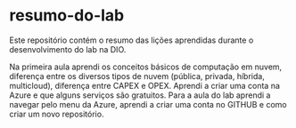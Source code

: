 # resumo-do-lab
Este repositório contém o resumo das lições aprendidas durante o desenvolvimento do lab na DIO.

Na primeira aula aprendi os conceitos básicos de computação em nuvem, diferença entre os diversos tipos de nuvem (pública, privada, híbrida, multicloud), diferença entre CAPEX e OPEX. Aprendi a  criar uma conta na Azure e que alguns serviços são gratuitos.
Para a aula do lab aprendi a navegar pelo menu da Azure, aprendi a criar uma conta no GITHUB e como criar um novo repositório.
